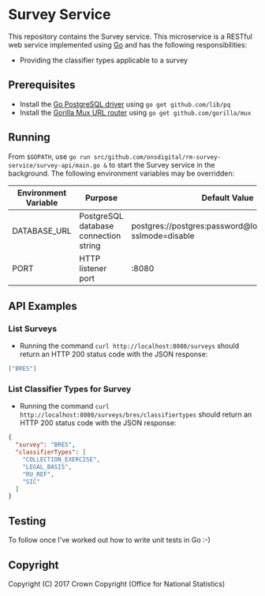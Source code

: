 # Survey Service
This repository contains the Survey service. This microservice is a RESTful web service implemented using [Go](https://golang.org/) and has the following responsibilities:

* Providing the classifier types applicable to a survey

## Prerequisites
* Install the [Go PostgreSQL driver]() using `go get github.com/lib/pq`
* Install the [Gorilla Mux URL router](http://www.gorillatoolkit.org/pkg/mux) using `go get github.com/gorilla/mux`

## Running
From `$GOPATH`, use `go run src/github.com/onsdigital/rm-survey-service/survey-api/main.go &` to start the Survey service in the background. The following environment variables may be overridden:

<table>
  <thead>
    <tr>
      <th>Environment Variable</th>
      <th>Purpose</th>
      <th>Default Value</th>
    </tr>
  </thead>
  <tbody>
    <tr>
      <td>DATABASE_URL</td>
      <td>PostgreSQL database connection string</td>
      <td>postgres://postgres:password@localhost/postgres?sslmode=disable</td>
    </tr>
    <tr>
      <td>PORT</td>
      <td>HTTP listener port</td>
      <td>:8080</td>
  </tbody>
</table>

## API Examples
### List Surveys

* Running the command `curl http://localhost:8080/surveys` should return an HTTP 200 status code with the JSON response:

```json
["BRES"]
```

### List Classifier Types for Survey

* Running the command `curl http://localhost:8080/surveys/bres/classifiertypes` should return an HTTP 200 status code with the JSON response:

```json
{
  "survey": "BRES",
  "classifierTypes": [
    "COLLECTION_EXERCISE",
    "LEGAL_BASIS",
    "RU_REF",
    "SIC"
  ]
}
```

## Testing
To follow once I've worked out how to write unit tests in Go :-)

## Copyright
Copyright (C) 2017 Crown Copyright (Office for National Statistics)
